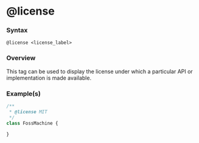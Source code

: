 # @license

### Syntax

`@license <license_label>`

### Overview

This tag can be used to display the license under which a particular API or implementation is made available.

### Example(s)

```js
/**
 * @license MIT
 */
class FossMachine {

}
```
